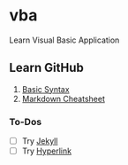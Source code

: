 # vba
Learn Visual Basic Application

<h2>Learn GitHub</h2>

1. [Basic Syntax](https://docs.github.com/en/get-started/writing-on-github/getting-started-with-writing-and-formatting-on-github/basic-writing-and-formatting-syntax#links)
2. [Markdown Cheatsheet](https://github.com/adam-p/markdown-here/wiki/Markdown-Here-Cheatsheet)

<h3> To-Dos</h3>

- [ ] Try [Jekyll](https://docs.github.com/en/pages/setting-up-a-github-pages-site-with-jekyll/about-github-pages-and-jekyll)<br>
- [ ] Try [Hyperlink](https://stackoverflow.com/questions/41915571/open-link-in-new-tab-with-github-markdown-using-target-blank)
